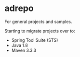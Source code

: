 adrepo
======

For general projects and samples.

Starting to migrate projects over to:

* Spring Tool Suite (STS)
* Java 1.8
* Maven 3.3.3

